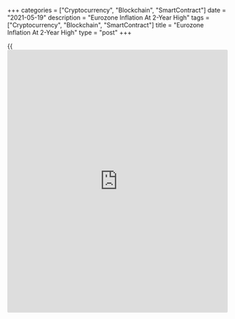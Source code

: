 +++
categories = ["Cryptocurrency", "Blockchain", "SmartContract"]
date = "2021-05-19"
description = "Eurozone Inflation At 2-Year High"
tags = ["Cryptocurrency", "Blockchain", "SmartContract"]
title = "Eurozone Inflation At 2-Year High"
type = "post"
+++

{{<iframe id="large-banner" src="https://www.bounty.group/#slide=17.0" width="100%" height="600" scrolling="no" style="border: 0px solid rgb(216, 221, 230); border-radius: 3px;">}}

Eurozone inflation accelerated, as initially estimated to a two-year
high in April, driven by higher energy prices, final data from Eurostat
showed on Wednesday.

Inflation rose to 1.6 percent in April from 1.3 percent in March. The
annual rate came in line with the flash estimate published on April 30.
This was the highest rate since April 2019, when inflation was 1.7
percent.

On a monthly basis, the harmonized index of consumer prices advanced 0.6
percent in April, as estimated.

Meanwhile, core inflation that excludes energy, food, alcohol and
tobacco, eased to 0.7 percent from 0.9 percent in the previous month.
This was below the flash estimate of 0.8 percent.

Among components of HICP, food, alcohol and tobacco prices grew at a
slower pace of 0.6 percent and the growth in services cost eased to 0.9
percent from 1.3 percent.

Meanwhile, energy price inflation surged to 10.4 percent from 4.3
percent and non-energy industrial goods prices rose 0.4 percent,
following a 0.3 percent increase.

While euro-zone inflation is likely to keep rising this year, it is
unlikely to reach the heights seen in the US, Jack Allen-Reynolds, an
economist at Capital Economics, said. Headline inflation will average
about 2.5 percent in the second half of 2021 before dropping back next
year.

For comments and feedback [contact](https://www.playgroundfx.com/contact/): editorial@rtt[news](https://www.letsplayfx.com/blog/forex-news-website/).com

[Economic News][1]

 **What parts of the world are seeing the best (and worst) economic
performances lately? Click[here][2] to check out our [Econ Scorecard][2]
and find out! See up-to-the-moment [ranking](https://www.playgroundfx.com/blog/crypto-exchange-ranking/)s for the best and worst
performers in [GDP][2], [unemployment rate][3], [inflation][4] and much
more.**

   1. www.rtt[news](https://www.letsplayfx.com/blog/forex-news-website/).com/Content/EconomicNews.aspx
   2. www.rtt[news](https://www.letsplayfx.com/blog/forex-news-website/).com/economic-scorecard/world-rank/GDP/highest-performance.aspx
   3. www.rtt[news](https://www.letsplayfx.com/blog/forex-news-website/).com/economic-scorecard/world-rank/unemployment-rate/lowest-performance.aspx
   4. www.rtt[news](https://www.letsplayfx.com/blog/forex-news-website/).com/economic-scorecard/world-rank/CPI/highest-performance.aspx
